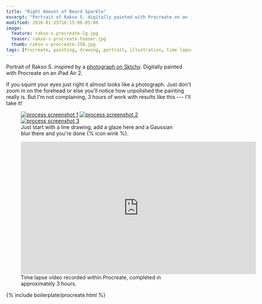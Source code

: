 ```yaml
---
title: "Right Amount of Beard Sparkle"
excerpt: "Portrait of Rakso S. digitally painted with Procreate on an iPad."
modified: 2016-01-25T16:15:06-05:00
image: 
  feature: rakso-s-procreate-lg.jpg
  teaser: rakso-s-procreate-teaser.jpg
  thumb: rakso-s-procreate-250.jpg
tags: [Procreate, painting, drawing, portrait, illustration, time lapse, beard, Sktchy, black and white]
---
```


Portrait of Rakso S. inspired by a [photograph on Sktchy](http://sktchy.com/a4RQUD). Digitally painted with Procreate on an iPad Air 2.

If you squint your eyes just right it almost looks like a photograph. Just don't zoom in on the forehead or else you'll notice how unpolished the painting really is. But I'm not complaining, 3 hours of work with results like this --- I'll take it!

<figure class="third">
  <a href="{{ site.url }}/images/rakso-s-process-1-lg.jpg"><img src="{{ site.url }}/images/rakso-s-process-1-320.jpg" alt="process screenshot 1"></a>
  <a href="{{ site.url }}/images/rakso-s-process-2-lg.jpg"><img src="{{ site.url }}/images/rakso-s-process-2-320.jpg" alt="process screenshot 2"></a>
  <a href="{{ site.url }}/images/rakso-s-process-3-lg.jpg"><img src="{{ site.url }}/images/rakso-s-process-3-320.jpg" alt="process screenshot 3"></a>
  <figcaption>Just start with a line drawing, add a glaze here and a Gaussian blur there and you're done {% icon wink %}.</figcaption>
</figure>

<figure>
  <iframe width="640" height="360" src="https://www.youtube-nocookie.com/embed/gn6it_JASKY?controls=0&amp;showinfo=0" frameborder="0" allowfullscreen></iframe>
  <figcaption>Time lapse video recorded within Procreate, completed in approximately 3 hours.</figcaption>
</figure>

{% include boilerplate/procreate.html %}
